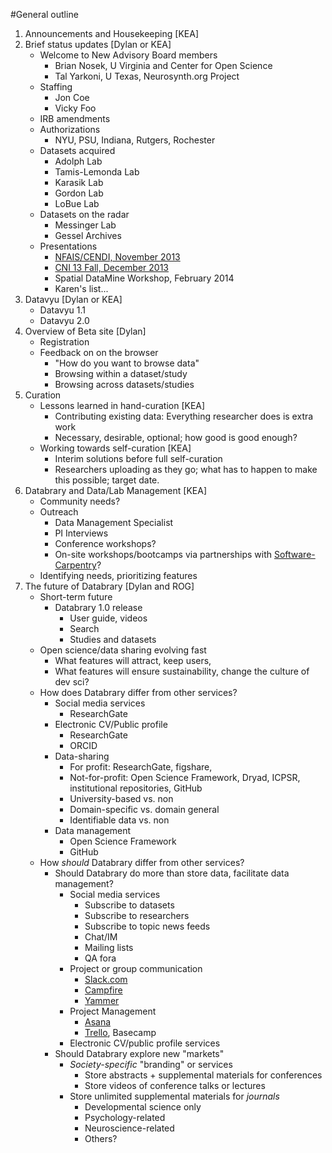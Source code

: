 #General outline

1. Announcements and Housekeeping [KEA]
1. Brief status updates [Dylan or KEA]
	- Welcome to New Advisory Board members
		- Brian Nosek, U Virginia and Center for Open Science
		- Tal Yarkoni, U Texas, Neurosynth.org Project
	- Staffing
		- Jon Coe
		- Vicky Foo
	- IRB amendments
	- Authorizations
		- NYU, PSU, Indiana, Rutgers, Rochester
	- Datasets acquired
		- Adolph Lab
		- Tamis-Lemonda Lab
		- Karasik Lab
		- Gordon Lab
		- LoBue Lab
	- Datasets on the radar
		- Messinger Lab
		- Gessel Archives
	- Presentations
		- [NFAIS/CENDI, November 2013](http://cendievents.iiaweb.com/CENDI_NFAIS_FEDLINK_11122013/index.html)
		- [CNI 13 Fall, December 2013](http://youtu.be/-Y4A2Pw_7AM)
		- Spatial DataMine Workshop, February 2014
		- Karen's list...
1. Datavyu [Dylan or KEA]
	- Datavyu 1.1
	- Datavyu 2.0
1. Overview of Beta site [Dylan]
	- Registration
	- Feedback on on the browser
		- "How do you want to browse data"
		- Browsing within a dataset/study
		- Browsing across datasets/studies
1. Curation
	- Lessons learned in hand-curation [KEA]
		- Contributing existing data: Everything researcher does is extra work
		- Necessary, desirable, optional; how good is good enough?
	- Working towards self-curation [KEA]
		- Interim solutions before full self-curation
		- Researchers uploading as they go; what has to happen to make this possible; target date.
1. Databrary and Data/Lab Management [KEA]
	- Community needs?
	- Outreach
		- Data Management Specialist
		- PI Interviews
		- Conference workshops?
		- On-site workshops/bootcamps via partnerships with [Software-Carpentry](http://software-carpentry.org/)?
	- Identifying needs, prioritizing features
1. The future of Databrary [Dylan and ROG]
	- Short-term future
		- Databrary 1.0 release
			- User guide, videos
			- Search
			- Studies and datasets
	- Open science/data sharing evolving fast
		- What features will attract, keep users, 
		- What features will ensure sustainability, change the culture of dev sci?
	- How does Databrary differ from other services?
		- Social media services
			- ResearchGate
		- Electronic CV/Public profile
			- ResearchGate
			- ORCID
		- Data-sharing
			- For profit: ResearchGate, figshare, 
			- Not-for-profit: Open Science Framework, Dryad, ICPSR, institutional repositories, GitHub
			- University-based vs. non
			- Domain-specific vs. domain general
			- Identifiable data vs. non
		- Data management
			- Open Science Framework
			- GitHub
	- How _should_ Databrary differ from other services?
		- Should Databrary do more than store data, facilitate data management?
			- Social media services
				- Subscribe to datasets
				- Subscribe to researchers
				- Subscribe to topic news feeds
				- Chat/IM
				- Mailing lists
				- QA fora
			- Project or group communication
				- [Slack.com](http://slack.com)
				- [Campfire](https://campfirenow.com/)
				- [Yammer](http://yammer.com)
			- Project Management
				- [Asana](http://asana.com)
				- [Trello](http://trello.com), Basecamp
			- Electronic CV/public profile services
		- Should Databrary explore new "markets"
			- _Society-specific_ "branding" or services
				- Store abstracts + supplemental materials for conferences
				- Store videos of conference talks or lectures
			- Store unlimited supplemental materials for _journals_
				- Developmental science only 
				- Psychology-related
				- Neuroscience-related
				- Others?
